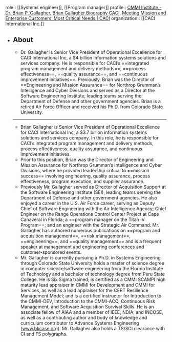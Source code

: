 role:: [[Systems engineer]], [[Program manager]]
profile:: [CMMI Institute - Dr. Brian P. Gallagher](https://www.cmmiinstitute.com/capability-counts/2019/speakers/dr-brian-p-gallagher), [Brian Gallagher Biography CACI](http://c4i.gmu.edu/eventsInfo/reviews/2014/abstracts_bios/Brian%20Gallagher%20Bio.pdf), [Meeting Mission and Enterprise Customers’ Most Critical Needs | CACI](https://www.caci.com/about-caci)
 organization:: [[CACI International Inc.]]

- ## About
	- Dr. Gallagher is Senior Vice President of Operational Excellence for CACI International Inc, a $4 billion information systems solutions and services company. He is responsible for CACI’s ==integrated program management and delivery methods==, ==process effectiveness==, ==quality assurance==, and ==continuous improvement initiatives==. Previously, Brian was the Director of ==Engineering and Mission Assurance== for Northrop Grumman’s Intelligence and Cyber Divisions and served as a Director at the Software Engineering Institute, leading teams serving the Department of Defense and other government agencies. Brian is a retired Air Force Officer and received his Ph.D. from Colorado State University.
	- ---
	- Brian Gallagher is Senior Vice President of Operational Excellence for CACI International Inc, a $3.7 billion information systems solutions and services company. In this role, he is responsible for CACI’s integrated program management and delivery methods, process effectiveness, quality assurance, and continuous improvement initiatives.
	- Prior to this position, Brian was the Director of Engineering and Mission Assurance for Northrop Grumman’s Intelligence and Cyber Divisions, where he provided leadership critical to ==mission success== involving engineering, quality assurance, process effectiveness, program execution, and supplier assurance.
	- Previously Mr. Gallagher served as Director of Acquisition Support at the Software Engineering Institute (SEI), leading teams serving the Department of Defense and other government agencies. He also enjoyed a career in the U.S. Air Force career, serving as Deputy Chief of Software Engineering with the Air Intelligence Agency; Chief Engineer on the Range Operations Control Center Project at Cape Canaveral in Florida; a ==program manager on the Titan IV Program==; and an engineer with the Strategic Air Command. Mr. Gallagher has authored numerous publications on ==program and acquisition management==, ==risk management==, ==engineering==, and ==quality management== and is a frequent speaker at management and engineering conferences and customer-sponsored events.
	- Mr. Gallagher is currently pursuing a Ph.D. in Systems Engineering through Colorado State 
	  University holds a master of science degree in computer science/software engineering from the Florida Institute of Technology and a bachelor of technology degree from Peru State College. He is Six Sigma trained; is certified as a CMMI SCAMPI high maturity lead appraiser in CMMI for Development and CMMI for Services, as well as a lead appraiser for the CERT Resilience Management Model; and is a certified instructor for Introduction to the CMMI-DEV, Introduction to the CMMI-ACQ, Continuous Risk Management, and Software Acquisition Survival Skills. He is an associate fellow of AIAA and a member of IEEE, NDIA, and INCOSE, as well as a contributing author and body of knowledge and curriculum contributor to Advance Systems Engineering (www.bkcase.org). Mr. Gallagher also holds a TS/SCI clearance with CI and FS polygraphs.